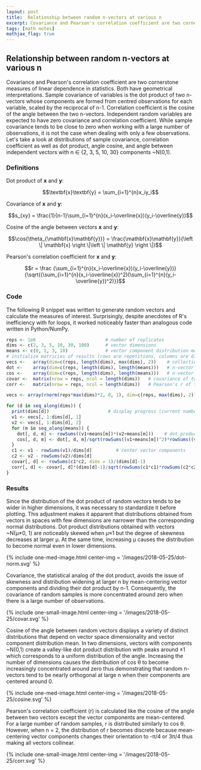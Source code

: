 ```yaml
---
layout: post
title:  Relationship between random n-vectors at various n
excerpt: Covariance and Pearson's correlation coefficient are two cornerstone measures of linear dependence in statistics. Both have geometrical interpretations. Sample covariance of variables is the dot product of two n-vectors whose components are formed from centred observations for each variable, scaled by the reciprocal of n-1. Correlation coefficient is the cosine of the angle between the two vectors. Their distributions depend on n. Here we will take a look at distributions of sample covariance, correlation coefficient as well as dot product, angle cosine, and angle between independent vectors with n ∈ {2, 3, 5, 10, 30} components ~N(0,1).
tags: [math notes]
mathjax_flag: true
---
```


## Relationship between random n-vectors at various n

Covariance and Pearson's correlation coefficient are two cornerstone measures of linear dependence in statistics. Both have geometrical interpretations. Sample covariance of variables is the dot product of two n-vectors whose components are formed from centred observations for each variable, scaled by the reciprocal of n-1. Correlation coefficient is the cosine of the angle between the two n-vectors. Independent random variables are expected to have zero covariance and correlation coefficient. While sample covariance tends to be close to zero when working with a large number of observations, it is not the case when dealing with only a few observations. Let's take a look at distributions of sample covariance, correlation coefficient as well as dot product, angle cosine, and angle between independent vectors with n ∈ {2, 3, 5, 10, 30} components ~N(0,1).

### Definitions

Dot product of **x** and **y**: 

$$\textbf{x}\textbf{y} = \sum_{i=1}^{n}x_iy_i$$

Covariance of **x** and **y**: 

$$s_{xy} = \frac{1}{n-1}\sum_{i=1}^{n}(x_i-\overline{x})(y_i-\overline{y})$$

Cosine of the angle between vectors **x** and **y**: 

$$\cos{\theta_{\mathbf{x}\mathbf{y}}} = \frac{\mathbf{x}\mathbf{y}}{\left \| \mathbf{x} \right \|\left \| \mathbf{y} \right \|}$$

Pearson's correlation coefficient for **x** and **y**: 

$$r = \frac {\sum_{i=1}^{n}(x_i-\overline{x})(y_i-\overline{y})}{\sqrt{(\sum_{i=1}^{n}(x_i-\overline{x})^2)(\sum_{i=1}^{n}(y_i-\overline{y})^2)}}$$


### Code

The following R snippet was written to generate random vectors and calculate the measures of interest. Surprisingly, despite anecdotes of R's inefficiency with for loops, it worked noticeably faster than analogous code written in Python/NumPy. 

```R
reps <- 1e6                          # number of replicates
dims <- c(2, 3, 5, 10, 30, 100)      # vector dimensions
means <- c(0, 1, 3, 10)              # vector component distribution means
# initialize matricies of results (rows are repetitions, columns are dimensions)
vecs <-   array(dim=c(reps, length(dims), max(dims), 2))    # collection of n-vector pairs
dot <-    array(dim=c(reps, length(dims), length(means)))   # n-vector dot product
cos <-    array(dim=c(reps, length(dims), length(means)))   # n-vector angle cosine
covar <-  matrix(nrow = reps, ncol = length(dims))   # covariance of two sets ("vectors") of n observations
corr <-   matrix(nrow = reps, ncol = length(dims))   # Pearson's r of two sets ("vectors") of n observations

vecs <- array(rnorm(reps*max(dims)*2, 0, 1), dim=c(reps, max(dims), 2))	# collection of n-vector pairs, n = max(dims)

for (d in seq_along(dims)) {
  print(dims[d])                      # display progress (current number of dimensions)
  v1 <- vecs[, 1:dims[d], 1]
  v2 <- vecs[, 1:dims[d], 2]
  for (m in seq_along(means)) {
    dot[, d, m] <- rowSums((v1+means[m])*(v2+means[m]))    # dot product of vectors
    cos[, d, m] <- dot[, d, m]/sqrt(rowSums((v1+means[m])^2)*rowSums((v2+means[m])^2)) # cosine
  }
  c1 <- v1 - rowSums(v1)/dims[d]         # center vector components
  c2 <- v2 - rowSums(v2)/dims[d]                                            
  covar[, d] <- rowSums(c1*c2, dims = 1)/(dims[d]-1)                      # faster impolementation of cov()
  corr[, d] <- covar[, d]*(dims[d]-1)/sqrt(rowSums(c1*c1)*rowSums(c2*c2)) # faster implementation of cor()
}

```

### Results

Since the distribution of the dot product of random vectors tends to be wider in higher dimensions, it was necessary to standardize it before plotting. This adjustment makes it apparent that distributions obtained from vectors in spaces with few dimensions are narrower than the corresponding normal distributions. Dot product distributions obtained with vectors ~N(µ≠0, 1) are noticeably skewed when µ≈1 but the degree of skewness decreases at larger µ. At the same time, increasing µ causes the distribution to become normal even in lower dimensions.

{% include one-med-image.html center-img = '/images/2018-05-25/dot-norm.svg' %}

Covariance, the statistical analog of the dot product, avoids the issue of skewness and distribution widening at larger n by mean-centering vector components and dividing their dot product by n-1. Consequently, the covariance of random samples is more concentrated around zero when there is a large number of observations.

{% include one-small-image.html center-img = '/images/2018-05-25/covar.svg'  %}


Cosine of the angle between random vectors displays a variety of distinct distributions that depend on vector space dimensionality and vector component distribution mean. In two dimensions, vectors with components ~N(0,1) create a valley-like dot product distribution with peaks around ±1 which corresponds to a uniform distribution of the angle. Increasing the number of dimensions causes the distribution of cos θ to become increasingly concentrated around zero thus demonstrating that random n-vectors tend to be nearly orthogonal at large n when their components are centered around 0.

{% include one-med-image.html center-img = '/images/2018-05-25/cosine.svg'  %}

Pearson's correlation coefficient (r) is calculated like the cosine of the angle between two vectors except the vector components are mean-centered. For a large number of random samples, r is distributed similarly to cos θ. However, when n = 2, the distribution of r becomes discrete because mean-centering vector components changes their orientation to -π/4 or 3π/4 thus making all vectors collinear.

{% include one-small-image.html center-img = '/images/2018-05-25/corr.svg'  %}









